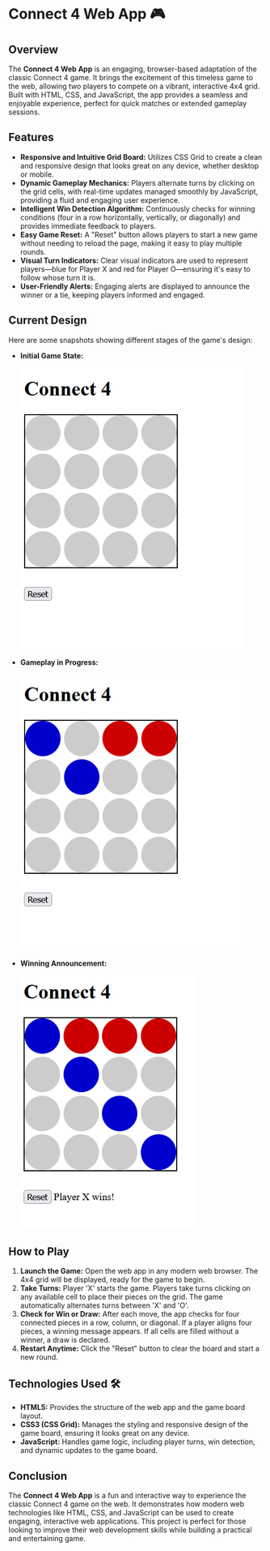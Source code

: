 # Connect 4 Web App 🎮

## Overview 

The **Connect 4 Web App** is an engaging, browser-based adaptation of the classic Connect 4 game. It brings the excitement of this timeless game to the web, allowing two players to compete on a vibrant, interactive 4x4 grid. Built with HTML, CSS, and JavaScript, the app provides a seamless and enjoyable experience, perfect for quick matches or extended gameplay sessions.

## Features 

- **Responsive and Intuitive Grid Board:** Utilizes CSS Grid to create a clean and responsive design that looks great on any device, whether desktop or mobile.
- **Dynamic Gameplay Mechanics:** Players alternate turns by clicking on the grid cells, with real-time updates managed smoothly by JavaScript, providing a fluid and engaging user experience.
- **Intelligent Win Detection Algorithm:** Continuously checks for winning conditions (four in a row horizontally, vertically, or diagonally) and provides immediate feedback to players.
- **Easy Game Reset:** A "Reset" button allows players to start a new game without needing to reload the page, making it easy to play multiple rounds.
- **Visual Turn Indicators:** Clear visual indicators are used to represent players—blue for Player X and red for Player O—ensuring it's easy to follow whose turn it is.
- **User-Friendly Alerts:** Engaging alerts are displayed to announce the winner or a tie, keeping players informed and engaged.

## Current Design 

Here are some snapshots showing different stages of the game's design:

- **Initial Game State:**
  
  ![Initial Game Board](https://github.com/omarbasha19/Connect-4-web-app/blob/main/photos/Screen%201.png?raw=true)

- **Gameplay in Progress:**

  ![Gameplay in Progress](https://github.com/omarbasha19/Connect-4-web-app/blob/main/photos/Screen%202.png?raw=true)

- **Winning Announcement:**

  ![Winning State](https://github.com/omarbasha19/Connect-4-web-app/blob/main/photos/Screen%203.png?raw=true)


## How to Play 

1. **Launch the Game:** Open the web app in any modern web browser. The 4x4 grid will be displayed, ready for the game to begin.
2. **Take Turns:** Player 'X' starts the game. Players take turns clicking on any available cell to place their pieces on the grid. The game automatically alternates turns between 'X' and 'O'.
3. **Check for Win or Draw:** After each move, the app checks for four connected pieces in a row, column, or diagonal. If a player aligns four pieces, a winning message appears. If all cells are filled without a winner, a draw is declared.
4. **Restart Anytime:** Click the "Reset" button to clear the board and start a new round.

## Technologies Used 🛠️

- **HTML5:** Provides the structure of the web app and the game board layout.
- **CSS3 (CSS Grid):** Manages the styling and responsive design of the game board, ensuring it looks great on any device.
- **JavaScript:** Handles game logic, including player turns, win detection, and dynamic updates to the game board.

## Conclusion 

The **Connect 4 Web App** is a fun and interactive way to experience the classic Connect 4 game on the web. It demonstrates how modern web technologies like HTML, CSS, and JavaScript can be used to create engaging, interactive web applications. This project is perfect for those looking to improve their web development skills while building a practical and entertaining game.


